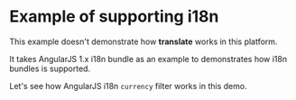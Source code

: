 Example of supporting i18n
=========

This example doesn't demonstrate how **translate** works in this platform.

It takes AngularJS 1.x i18n bundle as an example to demonstrates how i18n bundles is supported.

Let's see how AngularJS i18n `currency` filter works in this demo.
